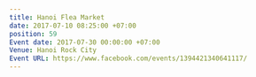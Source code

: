```yaml
---
title: Hanoi Flea Market
date: 2017-07-10 08:25:00 +07:00
position: 59
Event date: 2017-07-30 00:00:00 +07:00
Venue: Hanoi Rock City
Event URL: https://www.facebook.com/events/1394421340641117/
---
```


